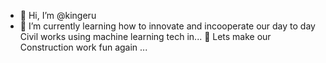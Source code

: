 - 👋 Hi, I’m @kingeru
- 🌱 I’m currently learning how to innovate and incooperate our day to day Civil works using machine learning tech in...
 👀 Lets make our Construction work fun again ...
<!---
kingeru/kingeru is a ✨ special ✨ repository because its `README.md` (this file) appears on your GitHub profile.
You can click the Preview link to take a look at your changes.
--->
